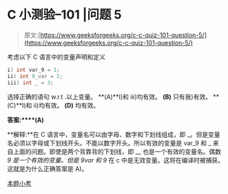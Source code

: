 # C 小测验–101 |问题 5

> 原文:[https://www.geeksforgeeks.org/c-c-quiz-101-question-5/](https://www.geeksforgeeks.org/c-c-quiz-101-question-5/)

考虑以下 C 语言中的变量声明和定义

```cpp
i) int var_9 = 1;
ii) int 9_var = 2;
iii) int _ = 3;
```

选择正确的语句 w.r.t .以上变量。
**(A)**I)和 iii)均有效。
**(B)** 只有我)有效。
**(C)**I)和 ii)均有效。
**(D)** 均有效。

**答案:****(A)**

**解释:**在 C 语言中，变量名可以由字母、数字和下划线组成，即 _。但是变量名必须以字母或下划线开头。不能以数字开头。所以有效的变量是 var_9 和 _ 来自上面的问题。即使是两个背靠背的下划线，即 __ 也是一个有效的变量名。偶数 _9 是一个有效的变量。但是 9var 和 9_ 在 c 中是无效变量。这将在编译时被捕获。这就是为什么正确答案是 A)。

[本题小考](https://www.geeksforgeeks.org/c-quiz-101-gq/)